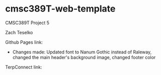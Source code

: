 # cmsc389T-web-template

CMSC389T Project 5

Zach Teselko

Github Pages link:
- Changes made: Updated font to Nanum Gothic instead of Raleway, changed the main header's background image, changed footer color


TerpConnect link:
